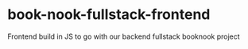 # book-nook-fullstack-frontend
Frontend build in JS to go with our backend fullstack booknook project
